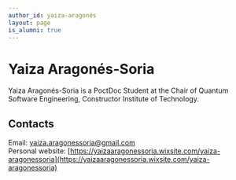 ```yaml
---
author_id: yaiza-aragonés
layout: page
is_alumni: true
---
```

# Yaiza Aragonés-Soria
Yaiza Aragonés-Soria is a PoctDoc Student at the Chair of Quantum Software Engineering, Constructor Institute of Technology.

## Contacts
Email: [yaiza.aragonessoria@gmail.com](yaiza.aragonessoria@gmail.com) <br>
Personal website: [https://yaizaaragonessoria.wixsite.com/yaiza-aragonessoria](https://yaizaaragonessoria.wixsite.com/yaiza-aragonessoria)